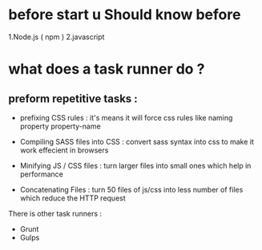 # before start u Should know before 
1.Node.js ( npm )
2.javascript  

# what does a task runner do ? 

## preform repetitive tasks : 

- prefixing CSS rules :
    it's means it will force css rules like naming property 
    property-name 

- Compiling SASS files into CSS : 
    convert sass syntax into css to make it work effecient in browsers 

- Minifying JS / CSS files : turn larger files into small ones which help in performance 

- Concatenating Files : turn 50 files of js/css into less number of files which reduce the HTTP request 

There is other task runners : 
- Grunt 
- Gulps